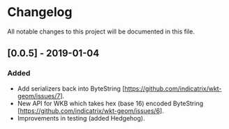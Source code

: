 # Changelog
All notable changes to this project will be documented in this file.

## [0.0.5] - 2019-01-04
### Added
- Add serializers back into ByteString [https://github.com/indicatrix/wkt-geom/issues/7].
- New API for WKB which takes hex (base 16) encoded ByteString [https://github.com/indicatrix/wkt-geom/issues/6].
- Improvements in testing (added Hedgehog).